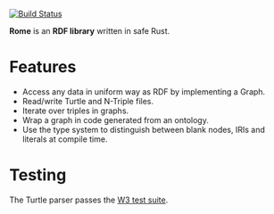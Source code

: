 [![Build Status](https://travis-ci.org/vandenoever/rome.svg?branch=master)](https://travis-ci.org/vandenoever/rome)

**Rome** is an **RDF library** written in safe Rust.

# Features

- Access any data in uniform way as RDF by implementing a Graph.
- Read/write Turtle and N-Triple files.
- Iterate over triples in graphs.
- Wrap a graph in code generated from an ontology.
- Use the type system to distinguish between blank nodes, IRIs and literals at
  compile time.

# Testing

The Turtle parser passes the [W3 test suite](https://www.w3.org/2013/TurtleTests/).
